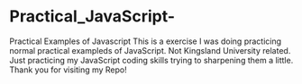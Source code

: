 # Practical_JavaScript-
Practical Examples of Javascript
This is a exercise I was doing practicing normal practical exampleds of JavaScript. Not Kingsland University related. Just practicing my JavaScript coding skills 
trying to sharpening them a little. Thank you for visiting my Repo!
